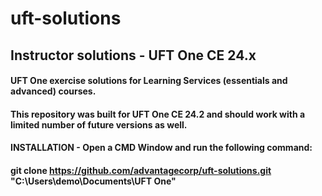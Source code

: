 # uft-solutions
## Instructor solutions - UFT One  CE 24.x
#### UFT One exercise solutions for Learning Services (essentials and advanced) courses.
#### This repository was built for UFT One CE 24.2 and should work with a limited number of future versions as well.
#### INSTALLATION - Open a CMD Window and run the following command:
#### git clone https://github.com/advantagecorp/uft-solutions.git "C:\Users\demo\Documents\UFT One"
